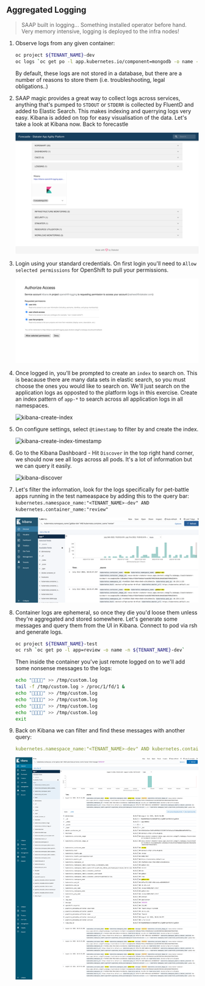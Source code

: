## Aggregated Logging

> SAAP built in logging... Something installed operator before hand. Very memory intensive, logging is deployed to the infra nodes!

1. Observe logs from any given container:

    ```bash
    oc project ${TENANT_NAME}-dev
    oc logs `oc get po -l app.kubernetes.io/component=mongodb -o name -n ${TENANT_NAME}-dev` --since 10m
    ```

    By default, these logs are not stored in a database, but there are a number of reasons to store them (i.e. troubleshooting, legal obligations..)

2. SAAP magic provides a great way to collect logs across services, anything that's pumped to `STDOUT` or `STDERR` is collected by FluentD and added to Elastic Search. This makes indexing and querrying logs very easy. Kibana is added on top for easy visualisation of the data. Let's take a look at Kibana now. Back to forecastle

    ![forecastle-kibana](./images/forecastle-kibana.png)

3. Login using your standard credentials. On first login you'll need to `Allow selected permissions` for OpenShift to pull your permissions.

    ![kibana-authorize-access](./images/kibana-authorize-access.png)

4. Once logged in, you'll be prompted to create an `index` to search on. This is beacause there are many data sets in elastic search, so you must choose the ones you would like to search on. We'll just search on the application logs as opposted to the platform logs in this exercise. Create an index pattern of `app-*` to search across all application logs in all namespaces.

    ![kibana-create-index](./images/kibana-create-index.png)

5. On configure settings, select `@timestamp` to filter by and create the index.

    ![kibana-create-index-timestamp](./images/kibana-create-index-timestamp.png)

6. Go to the Kibana Dashboard - Hit `Discover` in the top right hand corner, we should now see all logs across all pods. It's a lot of information but we can query it easily.

    ![kibana-discover](./images/kibana-discover.png)

7. Let's filter the information, look for the logs specifically for pet-battle apps running in the test nameaspace by adding this to the query bar:
`kubernetes.namespace_name:"<TENANT_NAME>-dev" AND kubernetes.container_name:"review"`

    ![kibana-example-query](./images/kibana-example-query-2.png)

8. Container logs are ephemeral, so once they die you'd loose them unless they're aggregated and stored somewhere. Let's generate some messages and query them from the UI in Kibana. Connect to pod via rsh and generate logs.

    ```bash
    oc project ${TENANT_NAME}-test
    oc rsh `oc get po -l app=review -o name -n ${TENANT_NAME}-dev`
    ```

    Then inside the container you've just remote logged on to we'll add some nonsense messages to the logs:

    ```bash
    echo "🦄🦄🦄🦄" >> /tmp/custom.log
    tail -f /tmp/custom.log > /proc/1/fd/1 &
    echo "🦄🦄🦄🦄" >> /tmp/custom.log
    echo "🦄🦄🦄🦄" >> /tmp/custom.log
    echo "🦄🦄🦄🦄" >> /tmp/custom.log
    echo "🦄🦄🦄🦄" >> /tmp/custom.log
    exit
    ```

9. Back on Kibana we can filter and find these messages with another query:

    ```yaml
    kubernetes.namespace_name:"<TENANT_NAME>-dev" AND kubernetes.container_name:"review" AND message:"🦄🦄🦄🦄"
    ```

    ![kibana-review-unicorn](./images/kibana-review-unicorn.png)
